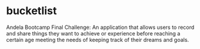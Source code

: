 # bucketlist
Andela Bootcamp Final Challenge: An application that allows users  to record and share things they want to achieve or experience before reaching a certain age meeting the needs of keeping track of their dreams and goals.
